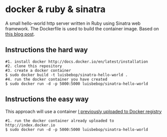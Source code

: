 docker & ruby & sinatra
=======================

A small hello-world http server written in Ruby using Sinatra web framework.
The Dockerfile is used to build the container image. Based on [this blog post](http://dyli.sh/2013/08/23/OSX-Vagrant-Docker-Sinatra.html).

Instructions the hard way
------------

    #1. install docker http://docs.docker.io/en/latest/installation
    #2. clone this repository
    #3. create a docker container
    $ sudo docker build -t luisbebop/sinatra-hello-world .
    #4. run the docker container you have created
    $ sudo docker run -d -p 5000:5000 luisbebop/sinatra-hello-world

Instructions the easy way
------------

This approach will use a container [I previously uploaded to Docker registry](https://index.docker.io/u/luisbebop/sinatra-hello-world/)

    #1. run the docker container already uploaded to http://index.docker.io
	$ sudo docker run -d -p 5000:5000 luisbebop/sinatra-hello-world
